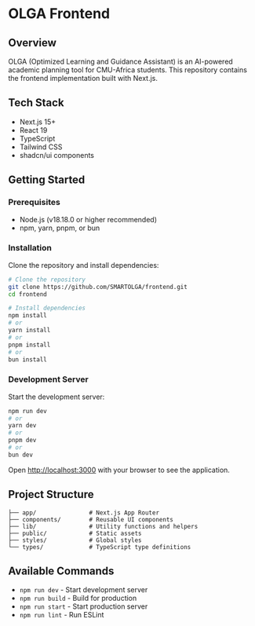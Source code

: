 # OLGA Frontend

## Overview

OLGA (Optimized Learning and Guidance Assistant) is an AI-powered academic planning tool for CMU-Africa students. This repository contains the frontend implementation built with Next.js.

## Tech Stack

- Next.js 15+
- React 19
- TypeScript
- Tailwind CSS
- shadcn/ui components

## Getting Started

### Prerequisites

- Node.js (v18.18.0 or higher recommended)
- npm, yarn, pnpm, or bun

### Installation

Clone the repository and install dependencies:

```bash
# Clone the repository
git clone https://github.com/SMARTOLGA/frontend.git
cd frontend

# Install dependencies
npm install
# or
yarn install
# or
pnpm install
# or
bun install
```

### Development Server

Start the development server:

```bash
npm run dev
# or
yarn dev
# or
pnpm dev
# or
bun dev
```

Open [http://localhost:3000](http://localhost:3000) with your browser to see the application.

## Project Structure

```
├── app/               # Next.js App Router
├── components/        # Reusable UI components
├── lib/               # Utility functions and helpers
├── public/            # Static assets
├── styles/            # Global styles
└── types/             # TypeScript type definitions
```

## Available Commands

- `npm run dev` - Start development server
- `npm run build` - Build for production
- `npm run start` - Start production server
- `npm run lint` - Run ESLint

